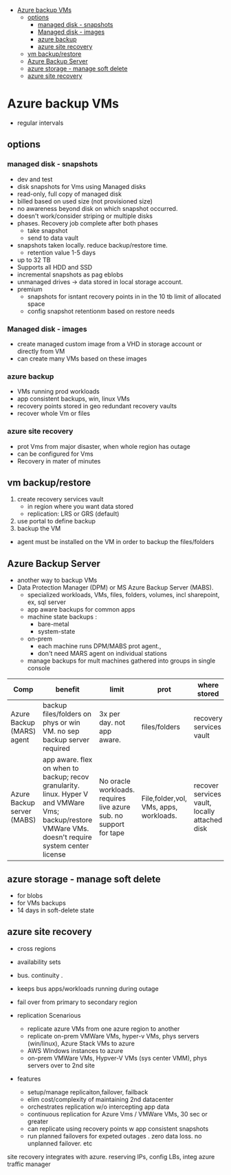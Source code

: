 - [Azure backup VMs](#azure-backup-vms)
  - [options](#options)
    - [managed disk - snapshots](#managed-disk---snapshots)
    - [Managed disk - images](#managed-disk---images)
    - [azure backup](#azure-backup)
    - [azure site recovery](#azure-site-recovery)
  - [vm backup/restore](#vm-backuprestore)
  - [Azure Backup Server](#azure-backup-server)
  - [azure storage - manage soft delete](#azure-storage---manage-soft-delete)
  - [azure site recovery](#azure-site-recovery-1)
# Azure backup VMs
* regular intervals
## options
### managed disk - snapshots
* dev and test
* disk snapshots for Vms using Managed disks
* read-only, full copy of managed disk
* billed based on used size (not provisioned size)
* no awareness beyond disk on which snapshot occurred. 
* doesn't work/consider striping or multiple disks
* phases. Recovery job complete after both phases
  * take snapshot
  * send to data vault
* snapshots taken locally. reduce backup/restore time.
  * retention value 1-5 days
* up to 32 TB
* Supports all HDD and SSD
* incremental snapshots as pag eblobs
* unmanaged drives -> data stored in local storage account.
* premium
  * snapshots for isntant recovery points in in the 10 tb limit of allocated space
  * config snapshot retentionm based on restore needs
### Managed disk - images
* create managed custom image from a VHD in storage account or directly from VM
* can create many VMs based on these images
### azure backup
* VMs running prod workloads
* app consistent backups, win, linux VMs
* recovery points stored in geo redundant recovery vaults
* recover whole Vm or files

### azure site recovery
* prot Vms from major disaster, when whole region has outage
* can be configured for Vms
* Recovery in mater of minutes


## vm backup/restore

1. create recovery services vault
   * in region where you want data stored
   * replication: LRS or GRS (default)
2. use portal to define backup
3. backup the VM

* agent must be installed on the VM in order to backup the files/folders


## Azure Backup Server
* another way to backup VMs
* Data Protection Manager (DPM) or MS Azure Backup Server (MABS). 
  * specialized workloads, VMs, files, folders, volumes, incl sharepoint, ex, sql server
  * app aware backups for common apps
  * machine state backups : 
    * bare-metal
    * system-state
  * on-prem
    * each machine runs DPM/MABS prot agent., 
    * don't need MARS agent on individual stations
  * manage backups for mult machines gathered into groups in single console

|Comp|benefit|limit|prot|where stored|
|-|-|-|-|-|
|Azure Backup (MARS) agent|backup files/folders on phys or win VM. no sep backup server required| 3x per day. not app aware.|files/folders|recovery services vault|
|Azure Backup server (MABS)|app aware. flex on when to backup; recov granularity. linux. Hyper V and VMWare Vms; backup/restore VMWare VMs. doesn't require system center license|No oracle workloads. requires live azure sub. no support for tape|File,folder,vol, VMs, apps, workloads.|recover services vault, locally attached disk|

## azure storage - manage soft delete
* for blobs
* for VMs backups
* 14 days in soft-delete state

## azure site recovery
* cross regions
* availability sets
* bus. continuity .
* keeps bus apps/workloads running during outage
* fail over from primary to secondary region

* replication Scenarious
  * replicate azure VMs from one azure region to another
  * replicate on-prem VMWare VMs, hyper-v VMs, phys servers (win/linux), Azure Stack VMs to azure
  * AWS WIndows instances to azure
  * on-prem VMWare VMs, Hypver-V VMs (sys center VMM), phys servers over to 2nd site
  
* features
  * setup/manage replicaiton,failover, failback
  * elim cost/complexity of maintaining 2nd datacenter
  * orchestrates replication w/o intercepting app data
  * continuous replication for Azure Vms / VMWare VMs,  30 sec or greater
  * can replicate using recovery points w app consistent snapshots
  * run planned failovers for expeted outages . zero data loss. no unplanned failover. etc

site recovery integrates with azure. reserving IPs, config LBs, integ azure traffic manager